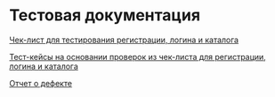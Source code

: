 # Тестовая документация

[Чек-лист для тестирования регистрации, логина и каталога](https://docs.google.com/spreadsheets/d/1AmvS4KlSLcx_jHF8pydMjnAYZBRl22B71LUXPQp-OHA/edit?usp=sharing)

[Тест-кейсы на основании проверок из чек-листа для регистрации, логина и каталога](https://app.qase.io/project/G9?previewMode=side&suite=106&tab=properties)

[Отчет о дефекте](https://docs.google.com/spreadsheets/d/1fUSL3Xe1kMMpMuVDnaWjAEpUoFMrXOpzNTzeh2yYCIA/edit?usp=sharing)

